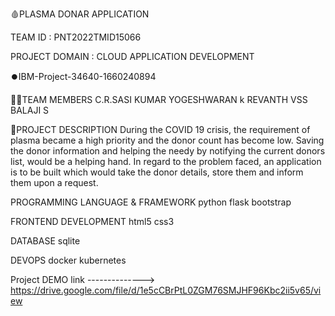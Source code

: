 
🩸PLASMA DONAR APPLICATION

TEAM ID : PNT2022TMID15066

PROJECT DOMAIN : CLOUD APPLICATION DEVELOPMENT

⏺️IBM-Project-34640-1660240894

🧑‍💻TEAM MEMBERS
C.R.SASI KUMAR
YOGESHWARAN k
REVANTH VSS
BALAJI S

📝PROJECT DESCRIPTION
During the COVID 19 crisis, the requirement of plasma became a high priority and the donor count has become low. Saving the donor information and helping the needy by notifying the current donors list, would be a helping hand. In regard to the problem faced, an application is to be built which would take the donor details, store them and inform them upon a request.

PROGRAMMING LANGUAGE & FRAMEWORK
python flask bootstrap

FRONTEND DEVELOPMENT
html5 css3

DATABASE
sqlite

DEVOPS
docker kubernetes



Project DEMO link  -------------->    https://drive.google.com/file/d/1e5cCBrPtL0ZGM76SMJHF96Kbc2ii5v65/view

